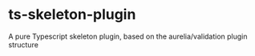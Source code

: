 # ts-skeleton-plugin
A pure Typescript skeleton plugin, based on the aurelia/validation plugin structure
